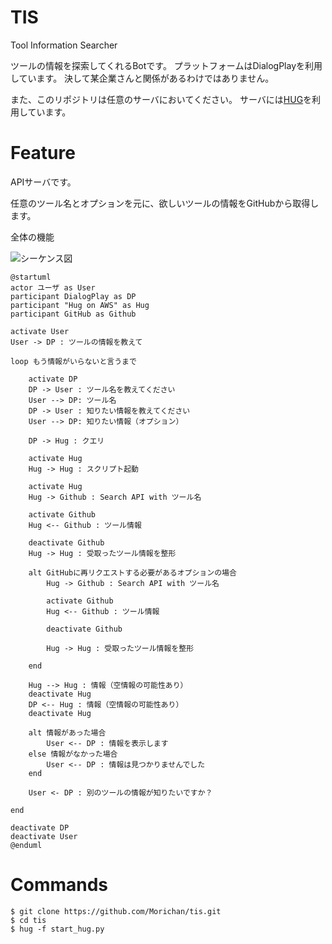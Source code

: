 # TIS

Tool Information Searcher

ツールの情報を探索してくれるBotです。
プラットフォームはDialogPlayを利用しています。
決して某企業さんと関係があるわけではありません。

また、このリポジトリは任意のサーバにおいてください。
サーバには[HUG](https://github.com/timothycrosley/hug)を利用しています。



# Feature

APIサーバです。

任意のツール名とオプションを元に、欲しいツールの情報をGitHubから取得します。

全体の機能

![シーケンス図](http://www.plantuml.com/plantuml/png/fLHHQnf147xVNx7atJzGIaaWqFHD2ANF5tCa1rSLFLlwbjrDmYKc65giI1-qJQBMGAGqRMWmxOyPLk_Dlz2PlTFi6LiQweFStSptpJVVpknoEN1AGUMbpvnSK2XnK1rGGv3VkLFcpyjkYHKnxkMyefCF-Ahd-8MjhE-yeV1gDXLSMgjiyKAUhxnONw8mlgRYJxrWhR914NpQhcmmAkczSW8tBaH_FFC4QVaZrB5BEjG5YCkHsjFjBo3VZkfD42683cD-eL3a82M8_IGiZa3iWZm0qQS7qOjwEnW5yHD4rwg5gh42rZ7rh4hwvDYk0Q86eWsYZco9DYCkZKXpZLld80z1j11pN_MV6U_Z9iCGP1zK0-Grg2wehvFX0KkgaT4eGmv0za3rhUR8SufQIJyeJnag5KRVhdMrlXWGdmfYrbsdbDlcAzbd_3L-I_Tx1qrEaT2FCvax-2mzxeInJNSUazQeQmrTUm_Yb0n8WurzL_hs4zRrfoC4uaBl7rDFiGFOea9_co2h-jTUr15c5YI-pbc8iwJRL_eaP1n_3skR4FDjJ5d-tZvbBR30al0G6zpyPcBV33YRcF7dc-aoNEhQ85AtevskSUAGfiSIGSUEiqJ2_ul3d8grW3AMRxbivfpgcBMUjHDzx8tFRa0qp7uscUkNNPi8TxZwRrnY47KmzOm0j4D8zm7aErnwmzwA7KkWCLA7vzZTWYj67DcRQ2XmTwkJOIintceVxn7hpTnWovY3L-bl)

```plantuml:
@startuml
actor ユーザ as User
participant DialogPlay as DP
participant "Hug on AWS" as Hug
participant GitHub as Github

activate User
User -> DP : ツールの情報を教えて

loop もう情報がいらないと言うまで

    activate DP
    DP -> User : ツール名を教えてください
    User --> DP: ツール名
    DP -> User : 知りたい情報を教えてください
    User --> DP: 知りたい情報（オプション）

    DP -> Hug : クエリ

    activate Hug
    Hug -> Hug : スクリプト起動

    activate Hug
    Hug -> Github : Search API with ツール名

    activate Github
    Hug <-- Github : ツール情報

    deactivate Github
    Hug -> Hug : 受取ったツール情報を整形

    alt GitHubに再リクエストする必要があるオプションの場合
        Hug -> Github : Search API with ツール名

        activate Github
        Hug <-- Github : ツール情報

        deactivate Github

        Hug -> Hug : 受取ったツール情報を整形

    end

    Hug --> Hug : 情報（空情報の可能性あり）
    deactivate Hug
    DP <-- Hug : 情報（空情報の可能性あり）
    deactivate Hug

    alt 情報があった場合
        User <-- DP : 情報を表示します
    else 情報がなかった場合
        User <-- DP : 情報は見つかりませんでした
    end

    User <- DP : 別のツールの情報が知りたいですか？

end

deactivate DP
deactivate User
@enduml
```


# Commands

```bash:使い方
$ git clone https://github.com/Morichan/tis.git
$ cd tis
$ hug -f start_hug.py
```

